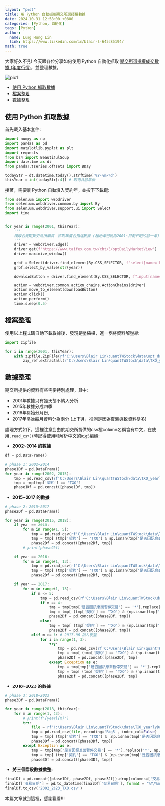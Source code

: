 ```yaml
---
layout: "post"
title: 用 Python 自動抓取期交所選擇權數據
date: 2024-10-31 12:58:00 +0800
categories: [Python, 自動化]
tags: [Python]
author:
  name: Lung Hung Lin
  link: https://www.linkedin.com/in/blair-l-645a85194/ 
math: true
---
```

大家好久不見! 今天跟各位分享如何使用 Python 自動化抓取 [期交所選擇權成交數據 (年度行情)](https://www.taifex.com.tw/cht/3/optDailyMarketView)，並整理數據。

![pic1](https://lh3.googleusercontent.com/pw/AP1GczMahrhJr_Afjdr6gcba5IGGUaW-V3A08H11x6na7hQL7_9xuwN7vB20vwM5xfj8AR63X4jQepP4qKIg32Y0eAqJgfJd_xUcT3xnIM-ylwWrmvZwsKjXVIYuBV_yixPNDkhkeS3uKlJ7_8GHJoBWSwB0=w1676-h840-s-no-gm?authuser=1)


- [使用 Python 抓取數據](#使用-python-抓取數據)
- [檔案整理](#檔案整理)
- [數據整理](#數據整理)

  

## 使用 Python 抓取數據
首先載入基本套件:   
```python
import numpy as np
import pandas as pd
import matplotlib.pyplot as plt
import requests
from bs4 import BeautifulSoup
import datetime as dt
from pandas.tseries.offsets import BDay

todayStr = dt.datetime.today().strftime('%Y-%m-%d')
thisYear = int(todayStr[:4]) # 取得目前年份
```

接著，需要讓 Python 自動填入契約年，並按下下載鍵:
```python
from selenium import webdriver
from selenium.webdriver.common.by import By
from selenium.webdriver.support.ui import Select
import time


for year in range(2001, thisYear):
    '''
    爬取台灣期貨交易所網頁，抓取年度台指選數據 (起始年份設為2001~目前日期的前一年)
    '''
    driver = webdriver.Edge()
    driver.get(f'https://www.taifex.com.tw/cht/3/optDailyMarketView')
    driver.maximize_window()

    grbf = Select(driver.find_element(By.CSS_SELECTOR, f"select[name='his_year")) # 找尋輸入年度行情的按鈕
    grbf.select_by_value(str(year))

    downloadButton = driver.find_element(By.CSS_SELECTOR, f"input[name='button9") # 下載鍵

    action = webdriver.common.action_chains.ActionChains(driver)
    action.move_to_element(downloadButton)
    action.click()
    action.perform()
    time.sleep(0.5)
```

## 檔案整理
使用以上程式碼自動下載數據後，發現是壓縮檔，進一步將資料解壓縮:
```python
import zipfile

for i in range(2001, thisYear):
    with zipfile.ZipFile(rf'C:\Users\Blair Lin\quantTWStock\data\opt_data\{i}_opt.zip', 'r') as zip_ref:
        zip_ref.extractall(r'C:\Users\Blair Lin\quantTWStock\data\TXO_yearlyData')
```

## 數據整理
期交所提供的資料有些需要特別處理，其中: 
- 2001年數據只有幾天故不納入分析
- 2015年數據分成四季
- 2016年開始分月份, 
- 2017年開始每月資料分為兩分 (上下月，推測是因為夜盤導致資料變多)

處理方式如下，這裡注意到由於期交所提供的csv檔column名稱含有中文，在使用```.read_csv()```時記得使用可解析中文的```Big5```編碼:

- **2002~2014 的數據**

```python
df = pd.DataFrame()

# phase 1: 2002~2014
phase1Df = pd.DataFrame()
for year in range(2002, 2015):
    tmp = pd.read_csv(rf'C:\Users\Blair Lin\quantTWStock\data\TXO_yearlyData\{year}_opt.csv', encoding='Big5')
    tmp = tmp[tmp['契約'] == 'TXO']
    phase1Df = pd.concat([phase1Df, tmp])

```

- **2015~2017 的數據**
  
```python
# phase 2: 2015~2017
phase2Df = pd.DataFrame()

for year in range(2015, 2018):
    if year == 2015:
        for m in range(1, 5):
            tmp = pd.read_csv(rf'C:\Users\Blair Lin\quantTWStock\data\TXO_yearlyData\{year}_{m}_opt.csv', encoding='Big5')
            tmp = tmp[ (tmp['契約'] == 'TXO') & np.isnan(tmp['是否因訊息面暫停交易']) == True].drop(columns=['是否因訊息面暫停交易'])
            phase2Df = pd.concat([phase2Df, tmp])
        # print(phase2Df)

    if year == 2016:
        for m in range(1, 13):
            tmp = pd.read_csv(rf'C:\Users\Blair Lin\quantTWStock\data\TXO_yearlyData\{year}_opt_{m}.csv', encoding='Big5')
            tmp = tmp[ (tmp['契約'] == 'TXO') & np.isnan(tmp['是否因訊息面暫停交易']) == True].drop(columns=['是否因訊息面暫停交易'])
            phase2Df = pd.concat([phase2Df, tmp])
    
    if year == 2017:
        for m in range(1, 13):
            if m <= 5:
                tmp = pd.read_csv(rf'C:\Users\Blair Lin\quantTWStock\data\TXO_yearlyData\{year}_opt_{m}.csv', encoding='Big5')
                if m == 4:
                    tmp = tmp[tmp['是否因訊息面暫停交易'] == '*'].replace('*', np.nan)
                    tmp = tmp[ (tmp['契約'] == 'TXO') & (np.isnan(tmp['是否因訊息面暫停交易']) == True)].drop(columns=['是否因訊息面暫停交易'])
                    phase2Df = pd.concat([phase2Df, tmp])
                else:
                    tmp = tmp[ (tmp['契約'] == 'TXO') & (np.isnan(tmp['是否因訊息面暫停交易']) == True)].drop(columns=['是否因訊息面暫停交易'])
                    phase2Df = pd.concat([phase2Df, tmp])
            elif m >= 6: # 2017.06 加入夜盤
                for i in range(1, 3):
                    try:
                        tmp = pd.read_csv(rf'C:\Users\Blair Lin\quantTWStock\data\TXO_yearlyData\{year}_opt_{m}_{i}.csv', encoding='Big5')
                        tmp = tmp[ (tmp['契約'] == 'TXO') & (np.isnan(tmp['是否因訊息面暫停交易']) == True) & (tmp['交易時段'] == '一般')].drop(columns=['是否因訊息面暫停交易', '交易時段'])
                        phase2Df = pd.concat([phase2Df, tmp])
                    except Exception as e:
                        tmp = tmp[tmp['是否因訊息面暫停交易'] == '*'].replace('*', np.nan)
                        tmp = tmp[ (tmp['契約'] == 'TXO') & (np.isnan(tmp['是否因訊息面暫停交易']) == True) & (tmp['交易時段'] == '一般')].drop(columns=['是否因訊息面暫停交易', '交易時段'])
                        phase2Df = pd.concat([phase2Df, tmp])

```

- **2018~2023 的數據**

```python
# phase 3: 2018~2023
phase3Df = pd.DataFrame()

for year in range(2018, thisYear):
    for m in range(1, 13):
        # print(f'{year}{m}')
        try:
            file = rf'C:\Users\Blair Lin\quantTWStock\data\TXO_yearlyData\{year}_opt_0{m}.csv' if m <= 9 else rf'C:\Users\Blair Lin\quantTWStock\data\TXO_yearlyData\{year}_opt_{m}.csv'
            tmp = pd.read_csv(file, encoding='Big5', index_col=False)
            tmp = tmp[ (tmp['契約'] == 'TXO') & (np.isnan(tmp['是否因訊息面暫停交易']) == True) & (tmp['交易時段'] == '一般')].drop(columns=['是否因訊息面暫停交易', '交易時段'])
            phase3Df = pd.concat([phase3Df, tmp])
        except Exception as e:
            tmp = tmp[tmp['是否因訊息面暫停交易'] == '*'].replace('*', np.nan)
            tmp = tmp[ (tmp['契約'] == 'TXO') & (np.isnan(tmp['是否因訊息面暫停交易']) == True) & (tmp['交易時段'] == '一般')].drop(columns=['是否因訊息面暫停交易', '交易時段'])
            phase3Df = pd.concat([phase3Df, tmp])

```

- **將三個階段數據彙整:**
  
```python
finalDf = pd.concat([phase1Df, phase2Df, phase3Df]).drop(columns=['交易時段', '漲跌價', '漲跌%'])
finalDf['交易日期'] = pd.to_datetime(finalDf['交易日期'], format = '%Y/%m/%d')
finalDf.to_csv('2002_2023_TXO.csv')
```

本篇文章就到這裡，感謝觀看!!!